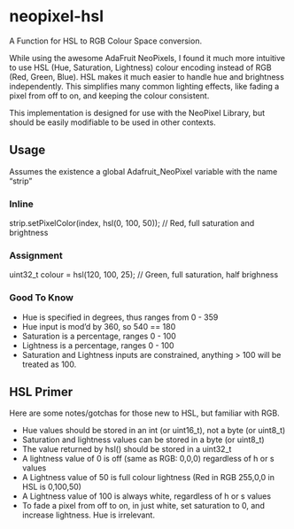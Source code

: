 # neopixel-hsl
A Function for HSL to RGB Colour Space conversion. 

While using the awesome AdaFruit NeoPixels, I found it much more intuitive to use HSL (Hue, Saturation, Lightness) colour encoding instead of RGB (Red, Green, Blue). HSL makes it much easier to handle hue and brightness independently. This simplifies many common lighting effects, like fading a pixel from off to on, and keeping the colour consistent. 

This implementation is designed for use with the NeoPixel Library, but should be easily modifiable to be used in other contexts. 


## Usage

Assumes the existence a global Adafruit_NeoPixel variable with the name “strip” 

### Inline

strip.setPixelColor(index, hsl(0, 100, 50)); // Red, full saturation and brightness

### Assignment

uint32_t colour = hsl(120, 100, 25); // Green, full saturation, half brighness


### Good To Know
* Hue is specified in degrees, thus ranges from 0 - 359
* Hue input is mod’d by 360, so 540 == 180
* Saturation is a percentage, ranges 0 - 100
* Lightness is a percentage, ranges 0 - 100
* Saturation and Lightness inputs are constrained, anything > 100 will be treated as 100.


## HSL Primer

Here are some notes/gotchas for those new to HSL, but familiar with RGB.

* Hue values should be stored in an int (or uint16_t), not a byte (or uint8_t)
* Saturation and lightness values can be stored in a byte (or uint8_t)
* The value returned by hsl() should be stored in a uint32_t
* A lightness value of 0 is off (same as RGB: 0,0,0) regardless of h or s values
* A Lightness value of 50 is full colour lightness (Red in RGB 255,0,0 in HSL is 0,100,50)
* A Lightness value of 100 is always white, regardless of h or s values
* To fade a pixel from off to on, in just white, set saturation to 0, and increase lightness. Hue is irrelevant. 





